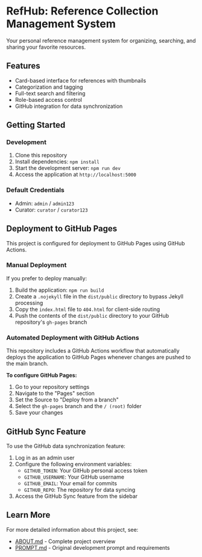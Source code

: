 # RefHub: Reference Collection Management System

Your personal reference management system for organizing, searching, and sharing your favorite resources.

## Features

- Card-based interface for references with thumbnails
- Categorization and tagging
- Full-text search and filtering
- Role-based access control
- GitHub integration for data synchronization

## Getting Started

### Development

1. Clone this repository
2. Install dependencies: `npm install`
3. Start the development server: `npm run dev`
4. Access the application at `http://localhost:5000`

### Default Credentials

- Admin: `admin` / `admin123`
- Curator: `curator` / `curator123`

## Deployment to GitHub Pages

This project is configured for deployment to GitHub Pages using GitHub Actions.

### Manual Deployment

If you prefer to deploy manually:

1. Build the application: `npm run build`
2. Create a `.nojekyll` file in the `dist/public` directory to bypass Jekyll processing
3. Copy the `index.html` file to `404.html` for client-side routing
4. Push the contents of the `dist/public` directory to your GitHub repository's `gh-pages` branch

### Automated Deployment with GitHub Actions

This repository includes a GitHub Actions workflow that automatically deploys the application to GitHub Pages whenever changes are pushed to the main branch.

**To configure GitHub Pages:**

1. Go to your repository settings
2. Navigate to the "Pages" section
3. Set the Source to "Deploy from a branch"
4. Select the `gh-pages` branch and the `/ (root)` folder
5. Save your changes

## GitHub Sync Feature

To use the GitHub data synchronization feature:

1. Log in as an admin user
2. Configure the following environment variables:
   - `GITHUB_TOKEN`: Your GitHub personal access token
   - `GITHUB_USERNAME`: Your GitHub username
   - `GITHUB_EMAIL`: Your email for commits
   - `GITHUB_REPO`: The repository for data syncing
3. Access the GitHub Sync feature from the sidebar

## Learn More

For more detailed information about this project, see:

- [ABOUT.md](ABOUT.md) - Complete project overview
- [PROMPT.md](PROMPT.md) - Original development prompt and requirements